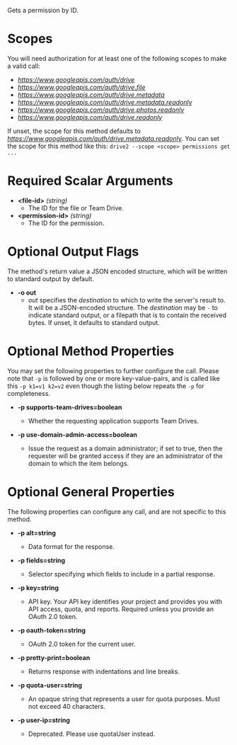 Gets a permission by ID.
# Scopes

You will need authorization for at least one of the following scopes to make a valid call:

* *https://www.googleapis.com/auth/drive*
* *https://www.googleapis.com/auth/drive.file*
* *https://www.googleapis.com/auth/drive.metadata*
* *https://www.googleapis.com/auth/drive.metadata.readonly*
* *https://www.googleapis.com/auth/drive.photos.readonly*
* *https://www.googleapis.com/auth/drive.readonly*

If unset, the scope for this method defaults to *https://www.googleapis.com/auth/drive.metadata.readonly*.
You can set the scope for this method like this: `drive2 --scope <scope> permissions get ...`
# Required Scalar Arguments
* **&lt;file-id&gt;** *(string)*
    - The ID for the file or Team Drive.
* **&lt;permission-id&gt;** *(string)*
    - The ID for the permission.

# Optional Output Flags

The method's return value a JSON encoded structure, which will be written to standard output by default.

* **-o out**
    - *out* specifies the *destination* to which to write the server's result to.
      It will be a JSON-encoded structure.
      The *destination* may be `-` to indicate standard output, or a filepath that is to contain the received bytes.
      If unset, it defaults to standard output.
# Optional Method Properties

You may set the following properties to further configure the call. Please note that `-p` is followed by one 
or more key-value-pairs, and is called like this `-p k1=v1 k2=v2` even though the listing below repeats the
`-p` for completeness.

* **-p supports-team-drives=boolean**
    - Whether the requesting application supports Team Drives.

* **-p use-domain-admin-access=boolean**
    - Issue the request as a domain administrator; if set to true, then the requester will be granted access if they are an administrator of the domain to which the item belongs.

# Optional General Properties

The following properties can configure any call, and are not specific to this method.

* **-p alt=string**
    - Data format for the response.

* **-p fields=string**
    - Selector specifying which fields to include in a partial response.

* **-p key=string**
    - API key. Your API key identifies your project and provides you with API access, quota, and reports. Required unless you provide an OAuth 2.0 token.

* **-p oauth-token=string**
    - OAuth 2.0 token for the current user.

* **-p pretty-print=boolean**
    - Returns response with indentations and line breaks.

* **-p quota-user=string**
    - An opaque string that represents a user for quota purposes. Must not exceed 40 characters.

* **-p user-ip=string**
    - Deprecated. Please use quotaUser instead.
